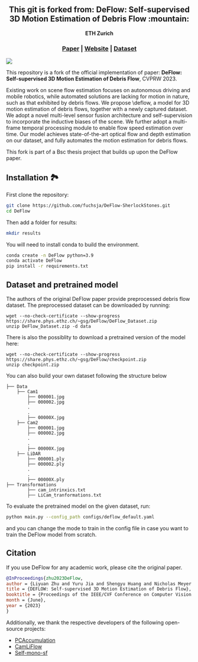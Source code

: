 <p align="center">
<h2 align="center">  This git is forked from: DeFlow: Self-supervised 3D Motion Estimation of Debris Flow :mountain:</h2>

<p align="center"><strong>ETH Zurich</strong></a>
  <h3 align="center"><a href="https://openaccess.thecvf.com/content/CVPR2023W/PCV/papers/Zhu_DeFlow_Self-Supervised_3D_Motion_Estimation_of_Debris_Flow_CVPRW_2023_paper.pdf">Paper</a> 
  | <a href="https://zhuliyuan.net/deflow">Website</a> | <a href="https://www.research-collection.ethz.ch/handle/20.500.11850/599948">Dataset</a> </h3> 
  <div align="center"></div>



<image src="misc/overview.png"/>
</p>

This repository is a fork of the official implementation of paper:
<b>DeFlow: Self-supervised 3D Motion Estimation of Debris Flow</b>, CVPRW 2023.

Existing work on scene flow estimation focuses on autonomous driving and mobile robotics, while automated solutions are lacking for motion in nature, such as that exhibited by debris flows. We propose \deflow, a model for 3D motion estimation of debris flows, together with a newly captured dataset. We adopt a novel multi-level sensor fusion architecture and self-supervision to incorporate the inductive biases of the scene. We further adopt a multi-frame temporal processing module to enable flow speed estimation over time. Our model achieves state-of-the-art optical flow and depth estimation on our dataset, and fully automates the motion estimation for debris flows.

This fork is part of a Bsc thesis project that builds up upon the DeFlow paper. 

## Installation :national_park:
First clone the repository:
```bash
git clone https://github.com/fuchsja/DeFlow-SherlockStones.git
cd DeFlow
```
Then add a folder for results:
```bash
mkdir results
```

You will need to install conda to build the environment.
```bash
conda create -n DeFlow python=3.9
conda activate DeFlow
pip install -r requirements.txt
```

## Dataset and pretrained model
The authors of the original DeFlow paper provide preprocessed debris flow dataset. The preprocessed dataset can be downloaded by running:
```shell
wget --no-check-certificate --show-progress https://share.phys.ethz.ch/~gsg/DeFlow/DeFlow_Dataset.zip
unzip DeFlow_Dataset.zip -d data
```
There is also the possiblity to download a pretrained version of the model here:
```shell
wget --no-check-certificate --show-progress https://share.phys.ethz.ch/~gsg/DeFlow/checkpoint.zip
unzip checkpoint.zip
```
You can also build your own dataset following the structure below
```Shell
├── Data
    ├── Cam1
        ├── 000001.jpg
        ├── 000002.jpg
        .
        .
        ├── 00000X.jpg
    ├── Cam2
        ├── 000001.jpg
        ├── 000002.jpg
        .
        .
        ├── 00000X.jpg
    ├── LiDAR
        ├── 000001.ply
        ├── 000002.ply
        .
        .
        ├── 00000X.ply
├── Transformations
        ├── cam_intrinxics.txt
        ├── LiCam_tranformations.txt
```
To evaluate the pretrained model on the given dataset, run:
```bash
python main.py --config_path configs/deflow_default.yaml
```
and you can change the mode to train in the config file in case you want to train the DeFlow model from scratch. 


## Citation
If you use DeFlow for any academic work, please cite the original paper.
```bibtex
@InProceedings{zhu2023DeFlow,
author = {Liyuan Zhu and Yuru Jia and Shengyu Huang and Nicholas Meyer and Andreas Wieser and Konrad Schindler, Jordan Aaron},
title = {DEFLOW: Self-supervised 3D Motion Estimation of Debris Flow},
booktitle = {Proceedings of the IEEE/CVF Conference on Computer Vision and Pattern Recognition (CVPR) Workshops},
month = {June},
year = {2023}
}
```

Additionally, we thank the respective developers of the following open-source projects:
- [PCAccumulation](https://github.com/prs-eth/PCAccumulation) 
- [CamLiFlow](https://github.com/MCG-NJU/CamLiFlow) 
- [Self-mono-sf](https://github.com/visinf/self-mono-sf)
